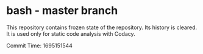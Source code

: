 # bash - master branch

This repository contains frozen state of the repository.
Its history is cleared. It is used only for static code
analysis with Codacy.

Commit Time: 1695151544